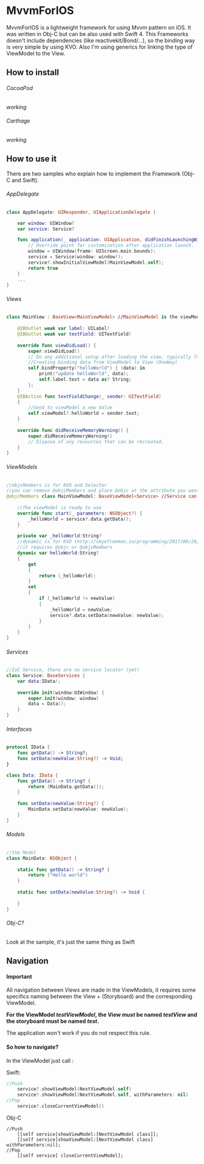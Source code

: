 # MvvmForIOS
MvvmForIOS is a lightweight framework for using Mvvm pattern on iOS. It was written in Obj-C but can be also used with Swift 4. This Frameworks doesn't include dependencies (like reactivekit/Bond/...), so the binding way is very simple by using KVO.
Also I'm using generics for linking the type of ViewModel to the View.

## How to install

###### CocoaPod
_working_
###### Carthage
_working_

## How to use it
There are two samples who explain how to implement the Framework (Obj-C and Swift).

###### AppDelegate
```Swift
class AppDelegate: UIResponder, UIApplicationDelegate {

    var window: UIWindow?
    var service: Service?

    func application(_ application: UIApplication, didFinishLaunchingWithOptions launchOptions: [UIApplicationLaunchOptionsKey: Any]?) -> Bool {
        // Override point for customization after application launch.
        window = UIWindow(frame: UIScreen.main.bounds);
        service = Service(window: window!);
        service?.showInitialViewModel(MainViewModel.self);
        return true
    }
    ...
}
```
###### Views
```Swift
class MainView : BaseView<MainViewModel> //MainViewModel is the viewModel  {
    
    @IBOutlet weak var label: UILabel!
    @IBOutlet weak var textField: UITextField!
    
    override func viewDidLoad() {
        super.viewDidLoad()
        // Do any additional setup after loading the view, typically from a nib.
        //Creating binding data from ViewModel to View (OneWay)
        self.bindProperty("helloWorld") { (data) in
            print("update helloWorld", data);
            self.label.text = data as? String;
        };
    }
    @IBAction func textFieldChange(_ sender: UITextField)
    {
        //Send to viewModel a new Value
        self.viewModel?.helloWorld = sender.text;
    }
    
    override func didReceiveMemoryWarning() {
        super.didReceiveMemoryWarning()
        // Dispose of any resources that can be recreated.
    }
}
```

###### ViewModels
```Swift
//objcMembers is for KVO and Selector
//you can remove @objcMembers and place @objc at the attribute you want to bind
@objcMembers class MainViewModel: BaseViewModel<Service> //Service can also be BaseServices if you don't want to follow this way {
    
    //The viewModel is ready to use
    override func start(_ parameters: NSObject?) {
        _helloWorld = service?.data.getData();
    }
    
    private var _helloWorld:String?
    //dynamic is for KVO (http://skyefreeman.io/programming/2017/06/28/kvo-in-ios11.html)
    //it requires @objc or @objcMembers
    dynamic var helloWorld:String?
    {
        get
        {
            return (_helloWorld);
        }
        set
        {
            if (_helloWorld != newValue)
            {
                _helloWorld = newValue;
                service?.data.setData(newValue: newValue);
            }
        }
    }
}
```

###### Services
```Swift
//IoC Service, there are no service locator (yet)
class Service: BaseServices {
    var data:IData!;
    
    override init(window:UIWindow) {
        super.init(window: window)
        data = Data();
    }
}
```

###### Interfaces
```Swift
protocol IData {
    func getData() -> String?;
    func setData(newValue:String?) -> Void;
}

class Data: IData {
    func getData() -> String? {
        return (MainData.getData());
    }
    
    func setData(newValue:String?) {
        MainData.setData(newValue: newValue);
    }
}
```

###### Models
```Swift
//the Model
class MainData: NSObject {
    
    static func getData() -> String? {
        return ("Hello world")
    }
    
    static func setData(newValue:String?) -> Void {
        
    }
}
```
###### Obj-C?

Look at the sample, it's just the same thing as Swift

## Navigation

#### Important ####
All navigation between *Views* are made in the ViewModels, it requires some specifics naming between the View + (Storyboard) and the corresponding ViewModel.

**For the ViewModel *testViewModel*, the View _must_ be named *testView* and the storyboard must be named *test*.**

The application won't work if you do not respect this rule.

#### So how to navigate?

In the ViewModel just call :

Swift:
```Swift
//Push
    service?.showViewModel(NextViewModel.self)
    service?.showViewModel(NextViewModel.self, withParameters: nil)
//Pop
    service?.closeCurrentViewModel()
```
Obj-C
```OBJc
//Push
    [[self service]showViewModel:[NextViewModel class]];
    [[self service]showViewModel:[NextViewModel class] withParameters:nil];
//Pop
    [[self service] closeCurrentViewModel];
```






